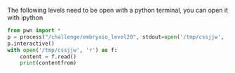 The following levels need to be open with a python terminal, you can open it with ipython

```python
from pwn import *
p = process("/challenge/embryoio_level20", stdout=open('/tmp/cssjjw', 'w'))
p.interactive()
with open('/tmp/cssjjw', 'r') as f:
    content = f.read()
    print(contentfrom)
```
